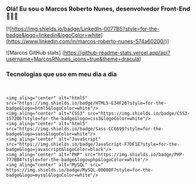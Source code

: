 ### Olá! Eu sou o Marcos Roberto Nunes, desenvolvedor Front-End 🙋🏾‍♂️

[![https://img.shields.io/badge/LinkedIn-0077B5?style=for-the-badge&logo=linkedin&logoColor=white](https://www.linkedin.com/in/marcos-roberto-nunes-574a60200/)]


![Marcos GitHub stats] (https://github-readme-stats.vercel.app/api?username=MarcosRNunes_icons=true&theme=dracula)

### Tecnologias que uso em meu dia a dia


<div style="desplay: inline_block"><br/>

    <img aling="center" alt="html5" src="https://img.shields.io/badge/HTML5-E34F26?style=for-the-badge&logo=html5&logoColor=white"/>
    <img aling="center" alt="CSS3" src="https://img.shields.io/badge/CSS3-1572B6?style=for-the-badge&logo=css3&logoColor=white"/>
    <img aling="center" alt="html5" src="https://img.shields.io/badge/Sass-CC6699?style=for-the-badge&logo=sass&logoColor=white"/>
    <img aling="center" alt="JavaScript" src="https://img.shields.io/badge/JavaScript-F7DF1E?style=for-the-badge&logo=javascript&logoColor=black"/>
    <img aling="center" alt="PHP" src="https://img.shields.io/badge/PHP-777BB4?style=for-the-badge&logo=php&logoColor=white"/>
    <img aling="center" alt="MySQL" src="	https://img.shields.io/badge/MySQL-00000F?style=for-the-badge&logo=mysql&logoColor=white"/>
    
</div>
